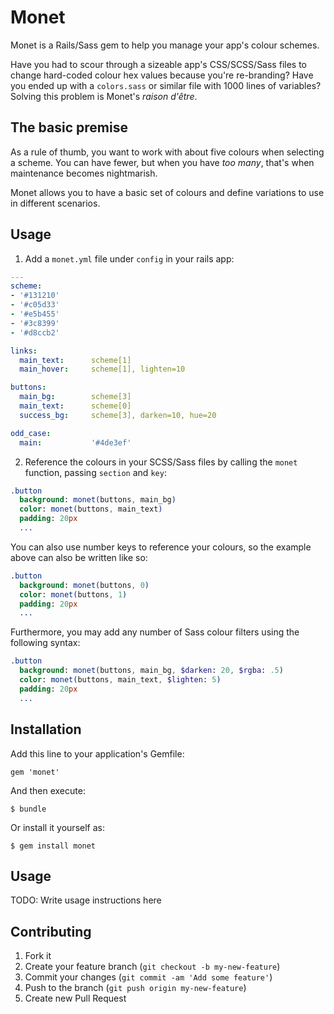 # Monet

Monet is a Rails/Sass gem to help you manage your app's colour schemes.

Have you had to scour through a sizeable app's CSS/SCSS/Sass files to change hard-coded colour hex values because you're re-branding? Have you ended up with a `colors.sass` or similar file with 1000 lines of variables? Solving this problem is Monet's _raison d'être_.

## The basic premise

As a rule of thumb, you want to work with about five colours when selecting a scheme. You can have fewer, but when you have _too many_, that's when maintenance becomes nightmarish.

Monet allows you to have a basic set of colours and define variations to use in different scenarios.

## Usage

1. Add a `monet.yml` file under `config` in your rails app:

```yaml
---
scheme:
- '#131210'
- '#c05d33'
- '#e5b455'
- '#3c8399'
- '#d8ccb2'

links:
  main_text:      scheme[1]
  main_hover:     scheme[1], lighten=10

buttons:
  main_bg:        scheme[3]
  main_text:      scheme[0]
  success_bg:     scheme[3], darken=10, hue=20

odd_case:
  main:           '#4de3ef'
```

2. Reference the colours in your SCSS/Sass files by calling the `monet` function, passing `section` and `key`:

```sass
.button
  background: monet(buttons, main_bg)
  color: monet(buttons, main_text)
  padding: 20px
  ...
```

You can also use number keys to reference your colours, so the example above can also be written like so:

```sass
.button
  background: monet(buttons, 0)
  color: monet(buttons, 1)
  padding: 20px
  ...
```

Furthermore, you may add any number of Sass colour filters using the following syntax:

```sass
.button
  background: monet(buttons, main_bg, $darken: 20, $rgba: .5)
  color: monet(buttons, main_text, $lighten: 5)
  padding: 20px
  ...
```


## Installation

Add this line to your application's Gemfile:

    gem 'monet'

And then execute:

    $ bundle

Or install it yourself as:

    $ gem install monet

## Usage

TODO: Write usage instructions here

## Contributing

1. Fork it
2. Create your feature branch (`git checkout -b my-new-feature`)
3. Commit your changes (`git commit -am 'Add some feature'`)
4. Push to the branch (`git push origin my-new-feature`)
5. Create new Pull Request
